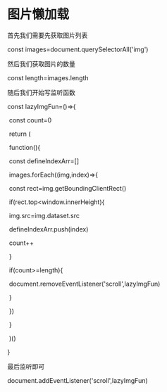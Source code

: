 # 图片懒加载

首先我们需要先获取图片列表

const images=document.querySelectorAll('img')

然后我们获取图片的数量

const length=images.length

随后我们开始写监听函数

const lazyImgFun=()=>{

​		const count=0

​		return (

​					function(){

​							const defineIndexArr=[]

​							images.forEach((img,index)=>{

​								const rect=img.getBoundingClientRect()

​								if(rect.top<window.innerHeight){

​										img.src=img.dataset.src

​										defineIndexArr.push(index)

​										count++

​								}

​							 	if(count>=length){

​										document.removeEventListener('scroll',lazyImgFun)

​								}

​							})		

​				}

​		)()

}

最后监听即可

document.addEventListener('scroll',lazyImgFun)